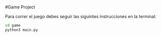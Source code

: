 #Game Project

Para correr el juego debes seguir las siguintes instrucciones en la terminal:

```sh
cd game
python3 main.py
```